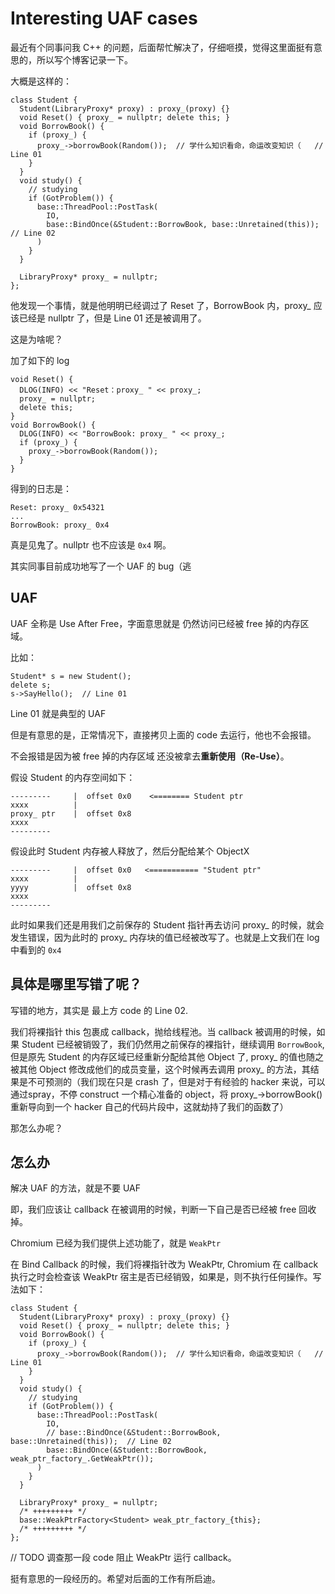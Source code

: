 # Interesting UAF cases

最近有个同事问我 C++ 的问题，后面帮忙解决了，仔细咂摸，觉得这里面挺有意思的，所以写个博客记录一下。

大概是这样的：

```
class Student {
  Student(LibraryProxy* proxy) : proxy_(proxy) {}
  void Reset() { proxy_ = nullptr; delete this; }
  void BorrowBook() {
    if (proxy_) {
      proxy_->borrowBook(Random());  // 学什么知识看命，命运改变知识（   // Line 01
    }
  }
  void study() {
    // studying
    if (GotProblem()) {
      base::ThreadPool::PostTask(
        IO,
        base::BindOnce(&Student::BorrowBook, base::Unretained(this));  // Line 02
      )
    }
  }

  LibraryProxy* proxy_ = nullptr;
};
```

他发现一个事情，就是他明明已经调过了 Reset 了，BorrowBook 内，proxy_ 应该已经是 nullptr 了，但是 Line 01 还是被调用了。

这是为啥呢？

加了如下的 log

```
void Reset() {
  DLOG(INFO) << "Reset：proxy_ " << proxy_;
  proxy_ = nullptr;
  delete this;
}
void BorrowBook() {
  DLOG(INFO) << "BorrowBook: proxy_ " << proxy_;
  if (proxy_) {
    proxy_->borrowBook(Random());
  }
}
```

得到的日志是：

```
Reset: proxy_ 0x54321
...
BorrowBook: proxy_ 0x4
```

真是见鬼了。nullptr 也不应该是 `0x4` 啊。

其实同事目前成功地写了一个 UAF 的 bug（逃

## UAF

UAF 全称是 Use After Free，字面意思就是 仍然访问已经被 free 掉的内存区域。

比如：

```
Student* s = new Student();
delete s;
s->SayHello();  // Line 01
```

Line 01 就是典型的 UAF

但是有意思的是，正常情况下，直接拷贝上面的 code 去运行，他也不会报错。

不会报错是因为被 free 掉的内存区域 还没被拿去**重新使用（Re-Use）**。

假设 Student 的内存空间如下：

```
---------     |  offset 0x0    <======== Student ptr
xxxx          |
proxy_ ptr    |  offset 0x8
xxxx
---------
```

假设此时 Student 内存被人释放了，然后分配给某个 ObjectX

```
---------     |  offset 0x0   <=========== "Student ptr"
xxxx          |
yyyy          |  offset 0x8
xxxx
---------
```

此时如果我们还是用我们之前保存的 Student 指针再去访问 proxy_ 的时候，就会发生错误，因为此时的 proxy_ 内存块的值已经被改写了。也就是上文我们在 log 中看到的 `0x4`

## 具体是哪里写错了呢？

写错的地方，其实是 最上方 code 的 Line 02.

我们将裸指针 this 包裹成 callback，抛给线程池。当 callback 被调用的时候，如果 Student 已经被销毁了，我们仍然用之前保存的裸指针，继续调用 `BorrowBook`, 但是原先 Student 的内存区域已经重新分配给其他 Object 了, proxy_ 的值也随之被其他 Object 修改成他们的成员变量，这个时候再去调用 proxy_ 的方法，其结果是不可预测的（我们现在只是 crash 了，但是对于有经验的 hacker 来说，可以通过spray，不停 construct 一个精心准备的 object，将 proxy_->borrowBook() 重新导向到一个 hacker 自己的代码片段中，这就劫持了我们的函数了）

那怎么办呢？

## 怎么办

解决 UAF 的方法，就是不要 UAF

即，我们应该让 callback 在被调用的时候，判断一下自己是否已经被 free 回收掉。

Chromium 已经为我们提供上述功能了，就是 `WeakPtr`

在 Bind Callback 的时候，我们将裸指针改为 WeakPtr, Chromium 在 callback 执行之时会检查该 WeakPtr 宿主是否已经销毁，如果是，则不执行任何操作。写法如下：

```
class Student {
  Student(LibraryProxy* proxy) : proxy_(proxy) {}
  void Reset() { proxy_ = nullptr; delete this; }
  void BorrowBook() {
    if (proxy_) {
      proxy_->borrowBook(Random());  // 学什么知识看命，命运改变知识（   // Line 01
    }
  }
  void study() {
    // studying
    if (GotProblem()) {
      base::ThreadPool::PostTask(
        IO,
        // base::BindOnce(&Student::BorrowBook, base::Unretained(this));  // Line 02
        base::BindOnce(&Student::BorrowBook, weak_ptr_factory_.GetWeakPtr());
      )
    }
  }

  LibraryProxy* proxy_ = nullptr;
  /* +++++++++ */
  base::WeakPtrFactory<Student> weak_ptr_factory_{this};
  /* +++++++++ */
};
```

// TODO 调查那一段 code 阻止 WeakPtr 运行 callback。



挺有意思的一段经历的。希望对后面的工作有所启迪。